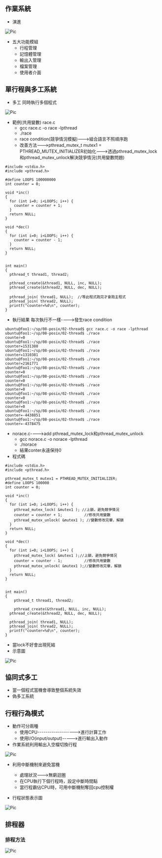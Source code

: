 ## 作業系統
* 演進

![Pic](https://github.com/brian891005/sp109b/blob/main/Note/IMG/作業系統.jpg)

* 五大功能模組
    * 行程管理
    * 記憶體管理
    * 輸出入管理
    * 檔案管理
    * 使用者介面

## 單行程與多工系統

* 多工
同時執行多個程式

![Pic](https://github.com/brian891005/sp109b/blob/main/Note/IMG/單行程與多工.jpg)

* 範例(共用變數) race.c
    * gcc race.c -o race -lpthread
    * ./race
    * race condition(競爭情況模擬)--->組合語言不照順序跑
    * 改善方法--->pthread_mutex_t mutex1 = PTHREAD_MUTEX_INITIALIZER初始化--->透過pthread_mutex_lock和pthread_mutex_unlock解決競爭情況(共用變數問題)
```
#include <stdio.h>
#include <pthread.h>

#define LOOPS 100000000
int counter = 0;

void *inc()
{
  for (int i=0; i<LOOPS; i++) {
    counter = counter + 1;
  }
  return NULL;
}

void *dec()
{
  for (int i=0; i<LOOPS; i++) {
    counter = counter - 1;
  }
  return NULL;
}


int main() 
{
  pthread_t thread1, thread2;

  pthread_create(&thread1, NULL, inc, NULL);
  pthread_create(&thread2, NULL, dec, NULL);

  pthread_join( thread1, NULL);  //等此程式跑完才會跑主程式
  pthread_join( thread2, NULL);  
  printf("counter=%d\n", counter);
}
```
* 執行結果
每次執行不一樣---->發生race condition
```
ubuntu@foo1:~/sp/08-posix/02-thread$ gcc race.c -o race -lpthread
ubuntu@foo1:~/sp/08-posix/02-thread$ ./race
counter=0
ubuntu@foo1:~/sp/08-posix/02-thread$ ./race
counter=1531380
ubuntu@foo1:~/sp/08-posix/02-thread$ ./race
counter=1310381
ubuntu@foo1:~/sp/08-posix/02-thread$ ./race
counter=2161771
ubuntu@foo1:~/sp/08-posix/02-thread$ ./race
counter=0
ubuntu@foo1:~/sp/08-posix/02-thread$ ./race
counter=0
ubuntu@foo1:~/sp/08-posix/02-thread$ ./race
counter=0
ubuntu@foo1:~/sp/08-posix/02-thread$ ./race
counter=0
ubuntu@foo1:~/sp/08-posix/02-thread$ ./race
counter=0
ubuntu@foo1:~/sp/08-posix/02-thread$ ./race
counter=-4438851
ubuntu@foo1:~/sp/08-posix/02-thread$ ./race
counter=-4378475
```

* norace.c---->add pthread_mutex_lock和pthread_mutex_unlock
    * gcc norace.c -o norace -lpthread
    * ./norace
    * 結果conter永遠保持0
* 程式碼
```
#include <stdio.h>
#include <pthread.h>

pthread_mutex_t mutex1 = PTHREAD_MUTEX_INITIALIZER;
#define LOOPS 100000
int counter = 0;

void *inc()
{
  for (int i=0; i<LOOPS; i++) {
    pthread_mutex_lock( &mutex1 ); //上鎖，避免競爭情況
    counter = counter + 1;          //修改共用變數
    pthread_mutex_unlock( &mutex1 ); //變數修改完畢，解鎖
  }
  return NULL;
}

void *dec()
{
  for (int i=0; i<LOOPS; i++) {
    pthread_mutex_lock( &mutex1 );//上鎖，避免競爭情況
    counter = counter - 1;          //修改共用變數
    pthread_mutex_unlock( &mutex1 );//變數修改完畢，解鎖
  }
  return NULL;
}


int main() 
{
	pthread_t thread1, thread2;

	pthread_create(&thread1, NULL, inc, NULL);
  pthread_create(&thread2, NULL, dec, NULL);

  pthread_join( thread1, NULL);
  pthread_join( thread2, NULL);
  printf("counter=%d\n", counter);
}
```

* 當lock不好會出現死結
* 示意圖

![Pic](https://github.com/brian891005/sp109b/blob/main/Note/IMG/deadlock.jpg)

## 協同式多工

* 當一個程式當機會導致整個系統失效
* 偽多工系統 

## 行程行為模式

* 動作可分兩種
    * 使用CPU------------------->進行計算工作
    * 使用I/O(input/output)----->進行輸出入動作
* 作業系統利用輸出入空檔切換行程

![Pic](https://github.com/brian891005/sp109b/blob/main/Note/IMG/process_cpu_io.jpg)

* 利用中斷機制來避免當機
    * 處理狀況--->無窮迴圈
    * 在CPU執行下個行程時，設定中斷時間點
    * 當行程霸佔CPU時，可用中斷機制奪回cpu控制權

* 行程狀態表示圖

![Pic](https://github.com/brian891005/sp109b/blob/main/Note/IMG/process_condition.jpg)

## 排程器
### 排程方法

![Pic](https://github.com/brian891005/sp109b/blob/main/Note/IMG/process_way.jpg)
